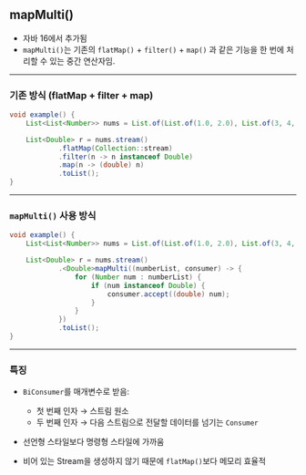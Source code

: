 ## mapMulti()

- 자바 16에서 추가됨
- `mapMulti()`는 기존의 `flatMap()` + `filter()` + `map()` 과 같은 기능을 한 번에 처리할 수 있는 중간 연산자임.

---

### 기존 방식 (flatMap + filter + map)

```java
void example() {
    List<List<Number>> nums = List.of(List.of(1.0, 2.0), List.of(3, 4, 5));

    List<Double> r = nums.stream()
            .flatMap(Collection::stream)
            .filter(n -> n instanceof Double)
            .map(n -> (double) n)
            .toList();
}
```

---

### `mapMulti()` 사용 방식

```java
void example() {
    List<List<Number>> nums = List.of(List.of(1.0, 2.0), List.of(3, 4, 5));

    List<Double> r = nums.stream()
            .<Double>mapMulti((numberList, consumer) -> {
                for (Number num : numberList) {
                    if (num instanceof Double) {
                        consumer.accept((double) num);
                    }
                }
            })
            .toList();
}
```

---

### 특징

- `BiConsumer`를 매개변수로 받음:
    - 첫 번째 인자 → 스트림 원소
    - 두 번째 인자 → 다음 스트림으로 전달할 데이터를 넘기는 `Consumer`

- 선언형 스타일보다 명령형 스타일에 가까움
- 비어 있는 Stream을 생성하지 않기 때문에 `flatMap()`보다 메모리 효율적

